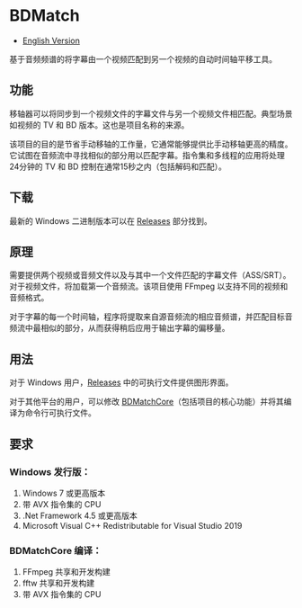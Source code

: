 # BDMatch
* [English Version](/README.md)

基于音频频谱的将字幕由一个视频匹配到另一个视频的自动时间轴平移工具。

## 功能
移轴器可以将同步到一个视频文件的字幕文件与另一个视频文件相匹配。典型场景如视频的 TV 和 BD 版本。这也是项目名称的来源。

该项目的目的是节省手动移轴的工作量，它通常能够提供比手动移轴更高的精度。它试图在音频流中寻找相似的部分用以匹配字幕。指令集和多线程的应用将处理24分钟的 TV 和 BD 控制在通常15秒之内（包括解码和匹配）。

## 下载
最新的 Windows 二进制版本可以在 [Releases](https://github.com/Thomasyse/BDMatch/releases) 部分找到。

## 原理
需要提供两个视频或音频文件以及与其中一个文件匹配的字幕文件（ASS/SRT）。对于视频文件，将加载第一个音频流。该项目使用 FFmpeg 以支持不同的视频和音频格式。

对于字幕的每一个时间轴，程序将提取来自源音频流的相应音频谱，并匹配目标音频流中最相似的部分，从而获得稍后应用于输出字幕的偏移量。

## 用法
对于 Windows 用户，[Releases](https://github.com/Thomasyse/BDMatch/releases) 中的可执行文件提供图形界面。

对于其他平台的用户，可以修改 [BDMatchCore](/BDMatchCore)（包括项目的核心功能）并将其编译为命令行可执行文件。

## 要求

### Windows 发行版：
1. Windows 7 或更高版本
2. 带 AVX 指令集的 CPU
3. .Net Framework 4.5 或更高版本
4. Microsoft Visual C++ Redistributable for Visual Studio 2019

### BDMatchCore 编译：
1. FFmpeg 共享和开发构建
2. fftw 共享和开发构建
3. 带 AVX 指令集的 CPU
